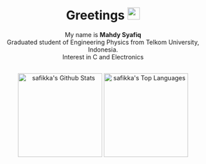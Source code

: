 <h1 align="center">
  Greetings
  <img src="https://media.giphy.com/media/hvRJCLFzcasrR4ia7z/giphy.gif" width="28">
</h1>

<div align="center">
  My name is <b>Mahdy Syafiq</b> </br>
  Graduated student of Engineering Physics from Telkom University, Indonesia. </br>
  Interest in C and Electronics
</div>

##

<div align="center">
<a href="https://github.com/safikka/github-readme-stats"><img alt="safikka's Github Stats" src="https://github-readme-stats.vercel.app/api?username=safikka&show_icons=true&show_icons=true&count_private=true&theme=react&hide_border=true&bg_color=1F222E&title_color=F85D7F&icon_color=F8D866" height="192px"/></a>
<a href="https://github.com/safikka/github-readme-stats"><img alt="safikka's Top Languages" src="https://github-readme-stats.vercel.app/api/top-langs/?username=safikka&langs_count=8&layout=compact&theme=react&hide_border=true&bg_color=1F222E&title_color=F85D7F&icon_color=F8D866" height="192px"/></a>  
</div>
